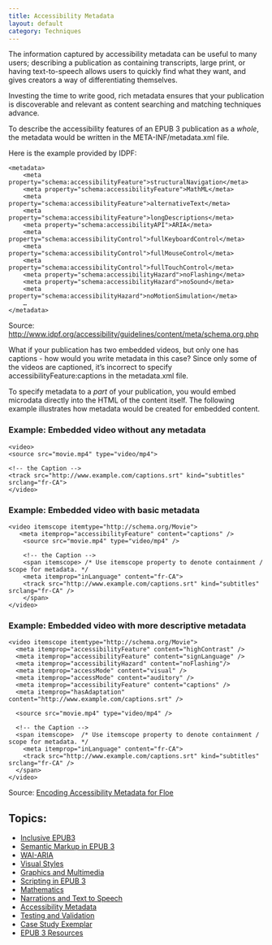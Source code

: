 ```yaml
---
title: Accessibility Metadata
layout: default
category: Techniques
---
```

The information captured by accessibility metadata can be useful to many users; describing a publication as containing transcripts, large print, or having text-to-speech allows users to quickly find what they want, and gives creators a way of differentiating themselves.

Investing the time to write good, rich metadata ensures that your publication is discoverable and relevant as content searching and matching techniques advance.

To describe the accessibility features of an EPUB 3 publication as a *whole*, the metadata would be written in the META-INF/metadata.xml file.

Here is the example provided by IDPF:

```
<metadata>
    <meta property="schema:accessibilityFeature">structuralNavigation</meta>
    <meta property="schema:accessibilityFeature">MathML</meta>
    <meta property="schema:accessibilityFeature">alternativeText</meta>
    <meta property="schema:accessibilityFeature">longDescriptions</meta>
    <meta property="schema:accessibilityAPI">ARIA</meta>
    <meta property="schema:accessibilityControl">fullKeyboardControl</meta>
    <meta property="schema:accessibilityControl">fullMouseControl</meta>
    <meta property="schema:accessibilityControl">fullTouchControl</meta>
    <meta property="schema:accessibilityHazard">noFlashing</meta>
    <meta property="schema:accessibilityHazard">noSound</meta>
    <meta property="schema:accessibilityHazard">noMotionSimulation</meta>
    …
</metadata>
```

Source: <a rel="nofollow" class="link-external" target="_blank" href="http://www.idpf.org/accessibility/guidelines/content/meta/schema.org.php"> http://www.idpf.org/accessibility/guidelines/content/meta/schema.org.php</a>


What if your publication has two embedded videos, but only one has captions - how would you write metadata in this case? Since only some of the videos are captioned, it’s incorrect to specify accessibilityFeature:captions in the metadata.xml file.

To specify metadata to a *part* of your publication, you would embed microdata directly into the HTML of the content itself. The following example illustrates how metadata would be created for embedded content.

### Example: Embedded video without any metadata ###

    <video>
    <source src="movie.mp4" type="video/mp4">

    <!-- the Caption -->
    <track src="http://www.example.com/captions.srt" kind="subtitles" srclang="fr-CA">
    </video>


### Example: Embedded video with basic metadata ###

```
<video itemscope itemtype="http://schema.org/Movie">
   <meta itemprop="accessibilityFeature" content="captions" />
    <source src="movie.mp4" type="video/mp4" />

    <!-- the Caption -->
    <span itemscope> /* Use itemscope property to denote containment / scope for metadata. */
    <meta itemprop="inLanguage" content="fr-CA">
    <track src="http://www.example.com/captions.srt" kind="subtitles" srclang="fr-CA" />
    </span>
</video>
```

### Example: Embedded video with more descriptive metadata ###

```
<video itemscope itemtype="http://schema.org/Movie">
  <meta itemprop="accessibilityFeature" content="highContrast" />
  <meta itemprop="accessibilityFeature" content="signLanguage" />
  <meta itemprop="accessibilityHazard" content="noFlashing"/>
  <meta itemprop="accessMode" content="visual" />
  <meta itemprop="accessMode" content="auditory" />
  <meta itemprop="accessibilityFeature" content="captions" />
  <meta itemprop="hasAdaptation" content="http://www.example.com/captions.srt" />

  <source src="movie.mp4" type="video/mp4" />

  <!-- the Caption -->
  <span itemscope>  /* Use itemscope property to denote containment / scope for metadata. */
    <meta itemprop="inLanguage" content="fr-CA">
    <track src="http://www.example.com/captions.srt" kind="subtitles" srclang="fr-CA" />
  </span>
</video>
```
Source: <a rel="nofollow" class="link-external" target="_blank" href="http://wiki.fluidproject.org/display/fluid/Encoding+Accessibility+Metadata+for+Floe+-+Tables+and+Examples"> Encoding Accessibility Metadata for Floe</a>


## Topics:
* [Inclusive EPUB3](InclusiveEPUB3.html)
* [Semantic Markup in EPUB 3](SemanticMarkupInEPUB3.html)
* [WAI-ARIA](WAI-ARIA.html)
* [Visual Styles](VisualStyles.html)
* [Graphics and Multimedia](GraphicsAndMultimedia.html)
* [Scripting in EPUB 3](ScriptingInEPUB3.html)
* [Mathematics](Mathematics.html)
* [Narrations and Text to Speech](NarrationsAndTextToSpeech.html)
* [Accessibility Metadata](AccessibilityMetadata.html)
* [Testing and Validation](TestingAndValidation.html)
* [Case Study Exemplar](CaseStudyExemplar.html)
* [EPUB 3 Resources](EPUB3Resources.html)
